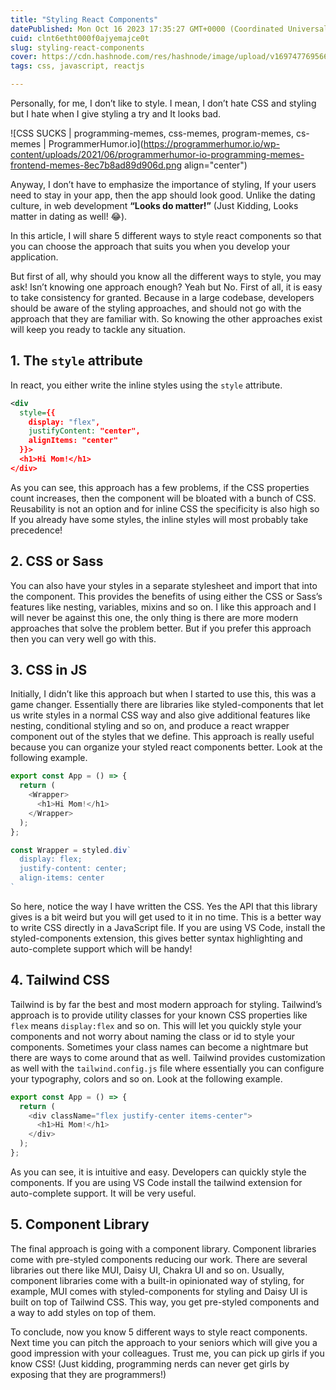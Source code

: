 ```yaml
---
title: "Styling React Components"
datePublished: Mon Oct 16 2023 17:35:27 GMT+0000 (Coordinated Universal Time)
cuid: clnt6etht000f0ajyemajce0t
slug: styling-react-components
cover: https://cdn.hashnode.com/res/hashnode/image/upload/v1697477695661/3ad5beb2-b7de-48f7-aa09-4d402ff624e3.png
tags: css, javascript, reactjs

---
```


Personally, for me, I don’t like to style. I mean, I don’t hate CSS and styling but I hate when I give styling a try and It looks bad.

![CSS SUCKS | programming-memes, css-memes, program-memes, cs-memes | ProgrammerHumor.io](https://programmerhumor.io/wp-content/uploads/2021/06/programmerhumor-io-programming-memes-frontend-memes-8ec7b8ad89d906d.png align="center")

Anyway, I don’t have to emphasize the importance of styling, If your users need to stay in your app, then the app should look good. Unlike the dating culture, in web development **“Looks do matter!”** (Just Kidding, Looks matter in dating as well! 😂).

In this article, I will share 5 different ways to style react components so that you can choose the approach that suits you when you develop your application.

But first of all, why should you know all the different ways to style, you may ask! Isn’t knowing one approach enough? Yeah but No. First of all, it is easy to take consistency for granted. Because in a large codebase, developers should be aware of the styling approaches, and should not go with the approach that they are familiar with. So knowing the other approaches exist will keep you ready to tackle any situation.

## 1\. The `style` attribute

In react, you either write the inline styles using the `style` attribute.

```xml
<div 
  style={{
    display: "flex", 
    justifyContent: "center", 
    alignItems: "center" 
  }}>
  <h1>Hi Mom!</h1>
</div>
```

As you can see, this approach has a few problems, if the CSS properties count increases, then the component will be bloated with a bunch of CSS. Reusability is not an option and for inline CSS the specificity is also high so If you already have some styles, the inline styles will most probably take precedence!

## 2\. CSS or Sass

You can also have your styles in a separate stylesheet and import that into the component. This provides the benefits of using either the CSS or Sass’s features like nesting, variables, mixins and so on. I like this approach and I will never be against this one, the only thing is there are more modern approaches that solve the problem better. But if you prefer this approach then you can very well go with this.

## 3\. CSS in JS

Initially, I didn’t like this approach but when I started to use this, this was a game changer. Essentially there are libraries like styled-components that let us write styles in a normal CSS way and also give additional features like nesting, conditional styling and so on, and produce a react wrapper component out of the styles that we define. This approach is really useful because you can organize your styled react components better. Look at the following example.

```javascript
export const App = () => {
  return (
    <Wrapper>
      <h1>Hi Mom!</h1>
    </Wrapper>
  );
};

const Wrapper = styled.div`
  display: flex;
  justify-content: center;
  align-items: center
`
```

So here, notice the way I have written the CSS. Yes the API that this library gives is a bit weird but you will get used to it in no time. This is a better way to write CSS directly in a JavaScript file. If you are using VS Code, install the styled-components extension, this gives better syntax highlighting and auto-complete support which will be handy!

## 4\. Tailwind CSS

Tailwind is by far the best and most modern approach for styling. Tailwind’s approach is to provide utility classes for your known CSS properties like `flex` means `display:flex` and so on. This will let you quickly style your components and not worry about naming the class or id to style your components. Sometimes your class names can become a nightmare but there are ways to come around that as well. Tailwind provides customization as well with the `tailwind.config.js` file where essentially you can configure your typography, colors and so on. Look at the following example.

```javascript
export const App = () => {
  return (
    <div className="flex justify-center items-center">
      <h1>Hi Mom!</h1>
    </div>
  );
};
```

As you can see, it is intuitive and easy. Developers can quickly style the components. If you are using VS Code install the tailwind extension for auto-complete support. It will be very useful.

## 5\. Component Library

The final approach is going with a component library. Component libraries come with pre-styled components reducing our work. There are several libraries out there like MUI, Daisy UI, Chakra UI and so on. Usually, component libraries come with a built-in opinionated way of styling, for example, MUI comes with styled-components for styling and Daisy UI is built on top of Tailwind CSS. This way, you get pre-styled components and a way to add styles on top of them.

To conclude, now you know 5 different ways to style react components. Next time you can pitch the approach to your seniors which will give you a good impression with your colleagues. Trust me, you can pick up girls if you know CSS! (Just kidding, programming nerds can never get girls by exposing that they are programmers!)